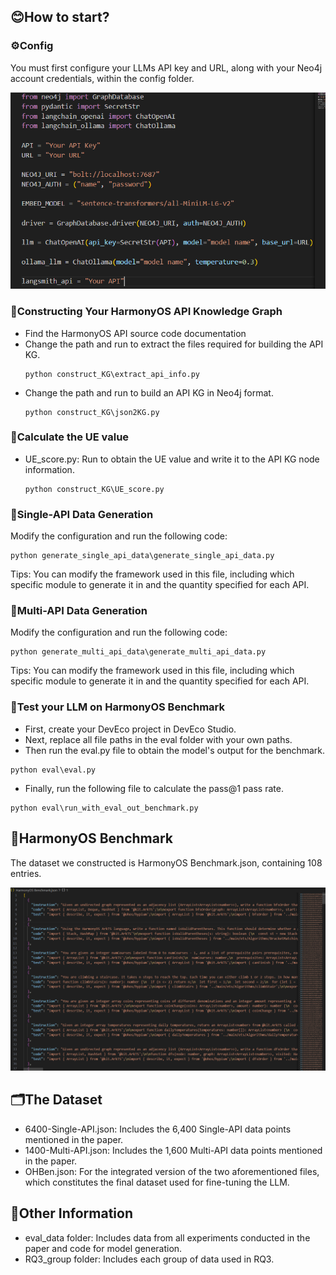 ## 😊How to start?

### ⚙️Config

You must first configure your LLMs API key and URL, along with your Neo4j account credentials, within the config folder.

<img src="assets\config.png" alt="config">

### 📁Constructing Your HarmonyOS API Knowledge Graph
* Find the HarmonyOS API source code documentation
* Change the path and run to extract the files required for building the API KG.
    ```
    python construct_KG\extract_api_info.py
    ```
* Change the path and run to build an API KG in Neo4j format.
    ```
    python construct_KG\json2KG.py
    ```

### 📱Calculate the UE value

* UE_score.py: Run to obtain the UE value and write it to the API KG node information.
    ```
    python construct_KG\UE_score.py
    ```

### 🤖Single-API Data Generation
Modify the configuration and run the following code:
```
python generate_single_api_data\generate_single_api_data.py
```
Tips: You can modify the framework used in this file, including which specific module to generate it in and the quantity specified for each API.

### 🤖Multi-API Data Generation
Modify the configuration and run the following code:
```
python generate_multi_api_data\generate_multi_api_data.py
```
Tips: You can modify the framework used in this file, including which specific module to generate it in and the quantity specified for each API.

### 💯Test your LLM on HarmonyOS Benchmark
* First, create your DevEco project in DevEco Studio.
* Next, replace all file paths in the eval folder with your own paths.
* Then run the eval.py file to obtain the model's output for the benchmark.
```
python eval\eval.py
```
* Finally, run the following file to calculate the pass@1 pass rate.
```
python eval\run_with_eval_out_benchmark.py
```

## 📄HarmonyOS Benchmark
The dataset we constructed is HarmonyOS Benchmark.json, containing 108 entries.

<img src="assets\HarmonyOS Benchmark.png" alt="HarmonyOS Benchmark">

## 🗂️The Dataset
* 6400-Single-API.json: Includes the 6,400 Single-API data points mentioned in the paper.
* 1400-Multi-API.json: Includes the 1,600 Multi-API data points mentioned in the paper.
* OHBen.json: For the integrated version of the two aforementioned files, which constitutes the final dataset used for fine-tuning the LLM.

## 📂Other Information
* eval_data folder: Includes data from all experiments conducted in the paper and code for model generation.
* RQ3_group folder: Includes each group of data used in RQ3.

